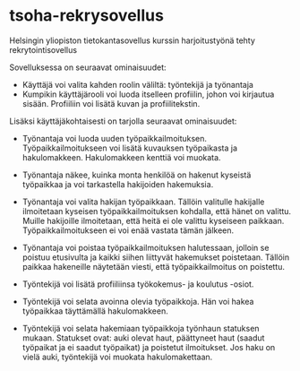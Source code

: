 # tsoha-rekrysovellus
Helsingin yliopiston tietokantasovellus kurssin harjoitustyönä tehty rekrytointisovellus

Sovelluksessa on seuraavat ominaisuudet:

- Käyttäjä voi valita kahden roolin väliltä: työntekijä ja työnantaja
- Kumpikin käyttäjärooli voi luoda itselleen profiilin, johon voi kirjautua sisään. Profiiliin voi lisätä kuvan ja profiilitekstin.

Lisäksi käyttäjäkohtaisesti on tarjolla seuraavat ominaisuudet:

- Työnantaja voi luoda uuden työpaikkailmoituksen. Työpaikkailmoitukseen voi lisätä kuvauksen työpaikasta ja hakulomakkeen. Hakulomakkeen kenttiä voi muokata.
- Työnantaja näkee, kuinka monta henkilöä on hakenut kyseistä työpaikkaa ja voi tarkastella hakijoiden hakemuksia.
- Työnantaja voi valita hakijan työpaikkaan. Tällöin valitulle hakijalle ilmoitetaan kyseisen työpaikkailmoituksen kohdalla, että hänet on valittu. Muille hakijoille ilmoitetaan, että heitä ei ole valittu kyseiseen paikkaan. Työpaikkailmoitukseen ei voi enää vastata tämän jälkeen.
- Työnantaja voi poistaa työpaikkailmoituksen halutessaan, jolloin se poistuu etusivulta ja kaikki siihen liittyvät hakemukset poistetaan. Tällöin paikkaa hakeneille näytetään viesti, että työpaikkailmoitus on poistettu.

- Työntekijä voi lisätä profiiliinsa työkokemus- ja koulutus -osiot.
- Työntekijä voi selata avoinna olevia työpaikkoja. Hän voi hakea työpaikkaa täyttämällä hakulomakkeen.
- Työntekijä voi selata hakemiaan työpaikkoja työnhaun statuksen mukaan. Statukset ovat: auki olevat haut, päättyneet haut (saadut työpaikat ja ei saadut työpaikat) ja poistetut ilmoitukset. Jos haku on vielä auki, työntekijä voi muokata hakulomakettaan.
